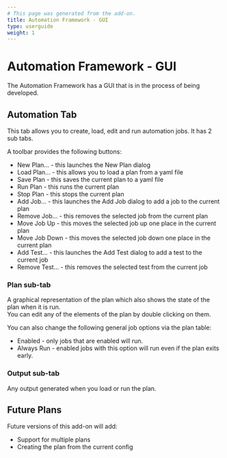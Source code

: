 ```yaml
---
# This page was generated from the add-on.
title: Automation Framework - GUI
type: userguide
weight: 1
---
```


# Automation Framework - GUI

The Automation Framework has a GUI that is in the process of being developed.

## Automation Tab

This tab allows you to create, load, edit and run automation jobs. It has 2 sub tabs.


A toolbar provides the following buttons:

* New Plan... - this launches the New Plan dialog
* Load Plan... - this allows you to load a plan from a yaml file
* Save Plan - this saves the current plan to a yaml file
* Run Plan - this runs the current plan
* Stop Plan - this stops the current plan
* Add Job... - this launches the Add Job dialog to add a job to the current plan
* Remove Job... - this removes the selected job from the current plan
* Move Job Up - this moves the selected job up one place in the current plan
* Move Job Down - this moves the selected job down one place in the current plan
* Add Test... - this launches the Add Test dialog to add a test to the current job
* Remove Test... - this removes the selected test from the current job

### Plan sub-tab

A graphical representation of the plan which also shows the state of the plan when it is run.  
You can edit any of the elements of the plan by double clicking on them.


You can also change the following general job options via the plan table:

* Enabled - only jobs that are enabled will run.
* Always Run - enabled jobs with this option will run even if the plan exits early.

### Output sub-tab

Any output generated when you load or run the plan.

## Future Plans

Future versions of this add-on will add:

* Support for multiple plans
* Creating the plan from the current config
